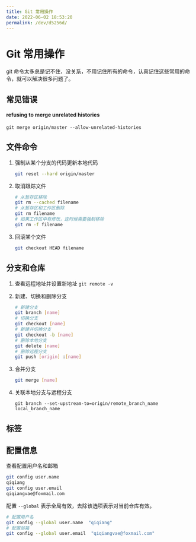 ```yaml
---
title: Git 常用操作
date: 2022-06-02 18:53:20
permalink: /dev/d5256d/
---
```

# Git 常用操作

git 命令太多总是记不住，没关系，不用记住所有的命令，认真记住这些常用的命令，就可以解决很多问题了。

## 常见错误

#### refusing to merge unrelated histories

```shell
git merge origin/master --allow-unrelated-histories
```



## 文件命令

1. 强制从某个分支的代码更新本地代码

    ```bash
    git reset --hard origin/master
    ```

2. 取消跟踪文件

    ```bash
    # 从暂存区移除
    git rm --cached filename
    # 从暂存区和工作区删除
    git rm filename
    # 如果工作区中有修改，这时候需要强制移除
    git rm -f filename
    ```

3. 回滚某个文件
   
    ```bash
    git checkout HEAD filename
    ```

## 分支和仓库

1. 查看远程地址并设置新地址 `git remote -v`

2. 新建、切换和删除分支

    ```bash
    # 新建分支
    git branch [name]
    # 切换分支
    git checkout [name]
    # 新建并切换分支
    git checkout -b [name]
    # 删除本地分支
    git delete [name]
    # 删除远程分支
    git push [origin] :[name]
    ```

3. 合并分支
   
    ```bash
    git merge [name]
    ```

4. 关联本地分支与远程分支

   ```shell
   git branch --set-upstream-to=origin/remote_branch_name local_branch_name
   ```

   


## 标签

## 配置信息

查看配置用户名和邮箱

```bash
git config user.name
qiqiang
git config user.email
qiqiangvae@foxmail.com
```

配置 `--global` 表示全局有效，去除该选项表示对当前仓库有效。

```bash
# 配置用户名
git config --global user.name  "qiqiang"
# 配置邮箱
git config --global user.email  "qiqiangvae@foxmail.com"
```
